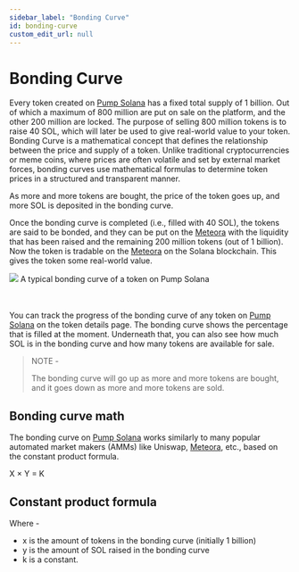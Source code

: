 ```yaml
---
sidebar_label: "Bonding Curve"
id: bonding-curve
custom_edit_url: null
---
```


# Bonding Curve

Every token created on [Pump Solana](https://solana-launchpad-opal.vercel.app/) has a fixed total supply of 1 billion. Out of which a maximum of 800 million are put on sale on the platform, and the other 200 million are locked. The purpose of selling 800 million tokens is to raise 40 SOL, which will later be used to give real-world value to your token.
Bonding Curve is a mathematical concept that defines the relationship between the price and supply of a token. Unlike traditional cryptocurrencies or meme coins, where prices are often volatile and set by external market forces, bonding curves use mathematical formulas to determine token prices in a structured and transparent manner.

As more and more tokens are bought, the price of the token goes up, and more SOL is deposited in the bonding curve.

Once the bonding curve is completed (i.e., filled with 40 SOL), the tokens are said to be bonded, and they can be put on the [Meteora](https://www.meteora.ag/) with the liquidity that has been raised and the remaining 200 million tokens (out of 1 billion). Now the token is tradable on the [Meteora](https://www.meteora.ag/) on the Solana blockchain. This gives the token some real-world value.

<div className="flex flex-col items-center">
    <img src="/img/sol-bdc.png"/>
    <span className="font-bold text-[rgb(192,192,192)]">A typical bonding curve of a token on Pump Solana</span>
</div>
<br></br>

You can track the progress of the bonding curve of any token on [Pump Solana](https://solana-launchpad-opal.vercel.app/) on the token details page. The bonding curve shows the percentage that is filled at the moment. Underneath that, you can also see how much SOL is in the bonding curve and how many tokens are available for sale.

> NOTE -
>
> The bonding curve will go up as more and more tokens are bought, and it goes down as more and more tokens are sold.

## Bonding curve math

The bonding curve on [Pump Solana](https://solana-launchpad-opal.vercel.app/) works similarly to many popular automated market makers (AMMs) like Uniswap, [Meteora](https://www.meteora.ag/), etc., based on the constant product formula.

<div className="h-full w-full cursor-pointer rounded-[.25rem] flex items-center justify-center text-2xl italic font-bold font-sans text-[#FF70D9]">
X × Y = K
</div>

## Constant product formula

Where -

- x is the amount of tokens in the bonding curve (initially 1 billion)
- y is the amount of SOL raised in the bonding curve
- k is a constant.
